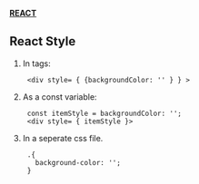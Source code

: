 [**REACT**](react.md)


## React Style


1. In tags: 

        <div style= { {backgroundColor: '' } } >
        
        
2. As a const variable:

        const itemStyle = backgroundColor: '';
        <div style= { itemStyle }>

3. In a seperate css file.

        .{
          background-color: '';
        }
        
        
